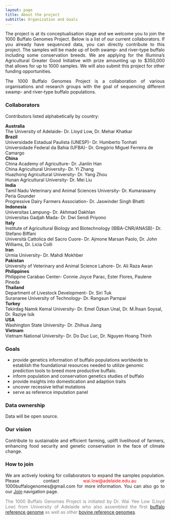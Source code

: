 ```yaml
---
layout: page
title: About the project
subtitle: Organization and Goals
---
```


<p><div style="text-align: justify">
The project is at its conceptualisation stage and we welcome you to join the 1000 Buffalo Genomes Project. Below is a list of our current collaborators. If you already have sequenced data, you can directly contribute to this project. The samples will be made up of both swamp- and river-type buffalo including some conservation breeds. We are applying for the Illumina’s Agricultural Greater Good Initiative with prize amounting up to $350,000 that allows for up to 1000 samples. We will also submit this project for other funding opportunities.
</div></p>

<p><div style="text-align: justify">
The 1000 Buffalo Genomes Project is a collaboration of various organisations and research groups with the goal of sequencing different swamp- and river-type buffalo populations.
</div></p>

### Collaborators

Contributors listed alphabetically by country: 

**Australia**\
The University of Adelaide- Dr. Lloyd Low, Dr. Mehar Khatkar\
**Brazil**\
Universidade Estadual Paulista (UNESP)- Dr. Humberto Tonhati\
Universidade Federal da Bahia (UFBA)- Dr. Gregório Miguel Ferreira de Camargo\
**China**\
China Academy of Agriculture-  Dr. Jianlin Han\
China Agricultural University- Dr. Yi Zhang\
Huazhong Agricultural University- Dr. Yang Zhou\
Hunan Agricultural University- Dr. Mei Liu\
**India**\
Tamil Nadu Veterinary and Animal Sciences University- Dr. Kumarasamy Peria Gounder\
Progressive Dairy Farmers Association- Dr. Jaswinder Singh Bhatti\
**Indonesia**\
Universitas Lampung- Dr. Akhmad Dakhlan\
Universitas Gadjah Mada- Dr. Dwi Sendi Priyono\
**Italy**\
Institute of Agricultural Biology and Biotechnology (IBBA-CNR/ANASB)- Dr. Stefano Biffani\
Università Cattolica del Sacro Cuore- Dr. Ajmone Marsan Paolo, Dr. John Williams, Dr. Licia Colli\
**Iran**\
Urmia University- Dr. Mahdi Mokhber\
**Pakistan**\
University of Veterinary and Animal Science Lahore- Dr. Ali Raza Awan\
**Philippines**\
Philippine Carabao Center- Connie Joyce Parac, Ester Flores, Paulene Pineda\
**Thailand**\
Department of Livestock Development- Dr. Siri Tuk\
Suranaree University of Technology- Dr. Rangsun Parnpai\
**Turkey**\
Tekirdag Namık Kemal University-  Dr. Emel Özkan Unal, Dr. M.İhsan Soysal, Dr. Raziye Isik\
**USA**\
Washington State University- Dr. Zhihua Jiang\
**Vietnam**\
Vietnam National University- Dr. Do Duc Luc, Dr. Nguyen Hoang Thinh





<!--
| **Australia** |  |
| The University of Adelaide | Dr. Lloyd Low<br>Dr. Mehar Khatkar |
| **Brazil** |  |
| Universidade Estadual Paulista (UNESP) | Dr. Humberto Tonhati |
| Universidade Federal da Bahia (UFBA) | Dr. Gregório Miguel Ferreira de Camargo |
| **China** |  |
| China Academy of Agriculture | Dr. Jianlin Han |
| China Agricultural University | Dr. Yi Zhang |
| Huazhong Agricultural University | Dr. Yang Zhou |
| Hunan Agricultural University | Dr. Mei Liu |
| **India** |  |
| Tamil Nadu Veterinary and Animal Sciences University | Dr. Kumarasamy Peria Gounder |
| Progressive Dairy Farmers Association | Dr. Jaswinder Singh Bhatti |
| **Indonesia** |  |
| Universitas Lampung | Dr. Akhmad Dakhlan |
| Universitas Gadjah Mada | Dr. Dwi Sendi Priyono |
| **Italy** |  |
| Institute of Agricultural Biology and Biotechnology (IBBA-CNR/ANASB) | Dr. Stefano Biffani |
| Università Cattolica del Sacro Cuore | Dr. Ajmone Marsan Paolo<br>Dr. John Williams<br>Dr. Licia Colli |
| **Iran** |  |
| Urmia University | Dr. Mahdi Mokhber |
| **Pakistan** |  |
| University of Veterinary and Animal Science Lahore | Dr. Ali Raza Awan |
| **Philippines** |  |
| Philippine Carabao Center | Connie Joyce Parac<br>Ester Flores<br>Paulene Pineda |
| **Thailand** |  |
| Department of Livestock Development | Dr. Siri Tuk |
| Suranaree University of Technology | Dr. Rangsun Parnpai |
| **Turkey** |  |
| Tekirdag Namık Kemal University | Dr. Emel Özkan Unal<br>Dr. M.İhsan Soysal<br>Dr. Raziye Isik |
| **USA** |  |
| Washington State University | Dr. Zhihua Jiang |
| **Vietnam** |  |
| Vietnam National University | Dr. Do Duc Luc<br>Dr. Nguyen Hoang Thinh |
-->


### Goals

- provide genetics information of buffalo populations worldwide to establish the foundational resources needed to utilize genomic prediction tools to breed more productive buffalo.
- inform population and conservation genetics studies of buffalo
- provide insights into domestication and adaption traits
- uncover recessive lethal mutations
- serve as reference imputation panel

### Data ownership

<div style="text-align: justify">
Data will be open source.
</div>

### Our vision

<div style="text-align: justify">
Contribute to sustainable and efficient farming, uplift livelihood of farmers, enhancing food security and genetic conservation in the face of climate change.
</div>

### How to join

<div style="text-align: justify">
We are actively looking for collaborators to expand the samples population. Please contact <span style="color:red">wai.low@adelaide.edu.au</span> or 1000buffalogenomes@gmail.com for more information. You can also go to our <a href="https://1000buffalogenomes.github.io/join/">Join</a> navigation page.
</div>

<p> <div style="text-align: justify"> <span style="color:gray">
The 1000 Buffalo Genomes Project is initiated by Dr. Wai Yee Low (Lloyd Low) from University of Adelaide who also assembled the first <a href="https://www.nature.com/articles/s41467-018-08260-0">buffalo reference genome</a> as well as other <a href="https://www.nature.com/articles/s41467-020-15848-y">bovine reference genomes</a>.</span>
